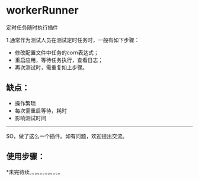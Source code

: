 # workerRunner
定时任务随时执行插件

1.通常作为测试人员在测试定时任务时，一般有如下步骤：
  * 修改配置文件中任务的corn表达式；
  * 重启应用，等待任务执行，查看日志；
  * 再次测试时，需重复如上步骤。
  ## 缺点：
  * 操作繁琐
  * 每次需重启等待，耗时
  * 影响测试时间
  ***
 SO，做了这么一个插件。如有问题，欢迎提出交流。
 
 ## 使用步骤：
 *未完待续。。。。。。。。。。。。
